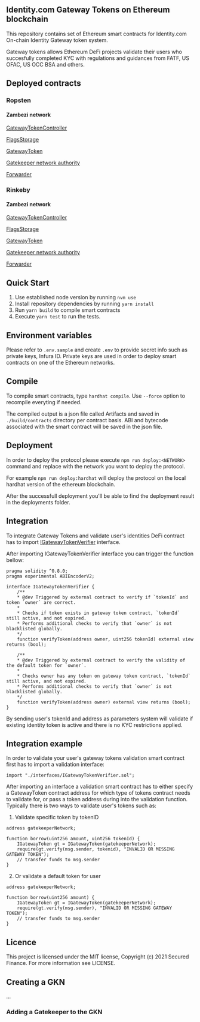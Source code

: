 ## Identity.com Gateway Tokens on Ethereum blockchain

This repository contains set of Ethereum smart contracts for Identity.com On-chain Identity Gateway token system.

Gateway tokens allows Ethereum DeFi projects validate their users who succesfully completed KYC with regulations and guidances from FATF, US OFAC, US OCC BSA and others.

## Deployed contracts

### Ropsten
#### Zambezi network

[GatewayTokenController](https://ropsten.etherscan.io/address/0x560691424bCEF5ceF4D5076C8ACA7B38B7b1f9A0)

[FlagsStorage](https://ropsten.etherscan.io/address/0xC4ED3F939754f43555932AD2A2Ec1301d0848C07)

[GatewayToken](https://ropsten.etherscan.io/address/0xa3894BbA27f4Be571fFA319D02c122E021024cF2)

[Gatekeeper network authority](https://ropsten.etherscan.io/address/0xF32b1CAABFbaEe9173635433BCC9F43eD25d8Afc)

[Forwarder](https://ropsten.etherscan.io/address/0x79C2bDD404e629828E3702a5f2cdd01FD5De8808)

### Rinkeby
#### Zambezi network

[GatewayTokenController](https://rinkeby.etherscan.io/address/0x8769145499e1f97049e0099aF3d14283663C4Cf2)

[FlagsStorage](https://rinkeby.etherscan.io/address/0xf85d72EF898EbF82Ac1d7597CBb68a4d2898cE46)

[GatewayToken](https://rinkeby.etherscan.io/address/0x182ae55852ffE71CaCA87aF3CFa8b4eF895dd051)

[Gatekeeper network authority](https://rinkeby.etherscan.io/address/0x9b4525aefEDA97b78559012ddA8163eF90B3dF21)

[Forwarder](https://rinkeby.etherscan.io/address/0x2AaA24BaC2a41050dBA2474d6D9C4eaa1cdf9159)

## Quick Start

1. Use established node version by running `nvm use`
2. Install repository dependencies by running `yarn install`
3. Run `yarn build` to compile smart contracts
4. Execute `yarn test` to run the tests.

## Environment variables

Please refer to `.env.sample` and create `.env` to provide secret info such as private keys, Infura ID.
Private keys are used in order to deploy smart contracts on one of the Ethereum networks.

## Compile

To compile smart contracts, type `hardhat compile`. Use `--force` option to recompile everyting if needed.

The compiled output is a json file called Artifacts and saved in `./build/contracts` directory per contract basis.
ABI and bytecode associated with the smart contract will be saved in the json file.

## Deployment

In order to deploy the protocol please execute `npm run deploy:<NETWORK>` command and replace with the network you want to deploy the protocol.

For example `npm run deploy:hardhat` will deploy the protocol on the local hardhat version of the ethereum blockchain.

After the successfull deployment you'll be able to find the deployment result in the deployments folder.

## Integration

To integrate Gateway Tokens and validate user's identities DeFi contract has to import [IGatewayTokenVerifier](./contracts/IGatewayTokenVerifier.sol) interface.

After importing IGatewayTokenVerifier interface you can trigger the function bellow:

```
pragma solidity ^0.8.0;
pragma experimental ABIEncoderV2;

interface IGatewayTokenVerifier {
    /**
    * @dev Triggered by external contract to verify if `tokenId` and token `owner` are correct.
    *
    * Checks if token exists in gateway token contract, `tokenId` still active, and not expired.
    * Performs additional checks to verify that `owner` is not blacklisted globally.
    */
    function verifyToken(address owner, uint256 tokenId) external view returns (bool);

    /**
    * @dev Triggered by external contract to verify the validity of the default token for `owner`.
    *
    * Checks owner has any token on gateway token contract, `tokenId` still active, and not expired.
    * Performs additional checks to verify that `owner` is not blacklisted globally.
    */
    function verifyToken(address owner) external view returns (bool);
}
```

By sending user's tokenId and address as parameters system will validate if existing identity token is active and there is no KYC restrictions applied.

## Integration example

In order to validate your user's gateway tokens validation smart contract first has to import a validation interface:

`import "./interfaces/IGatewayTokenVerifier.sol";`

After importing an interface a validation smart contract has to either specify a GatewayToken contract address for which type of tokens contract needs to validate for, or pass a token address during into the validation function. Typically there is two ways to validate user's tokens such as:

1. Validate specific token by tokenID

```
address gatekeeperNetwork;

function borrow(uint256 amount, uint256 tokenId) {
	IGatewayToken gt = IGatewayToken(gatekeeperNetwork);
	require(gt.verify(msg.sender, tokenid), "INVALID OR MISSING GATEWAY TOKEN");
	// transfer funds to msg.sender
}
```

2. Or validate a default token for user

```
address gatekeeperNetwork;

function borrow(uint256 amount) {
	IGatewayToken gt = IGatewayToken(gatekeeperNetwork);
	require(gt.verify(msg.sender), "INVALID OR MISSING GATEWAY TOKEN");
	// transfer funds to msg.sender
}
```

## Licence

This project is licensed under the MIT license, Copyright (c) 2021 Secured Finance. For more information see LICENSE.

## Creating a GKN

...

### Adding a Gatekeeper to the GKN
